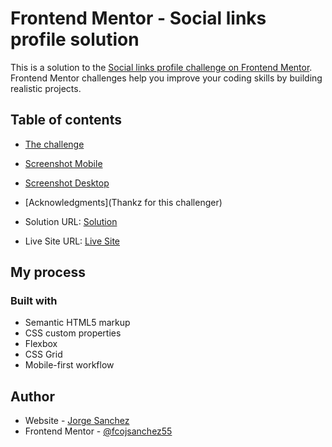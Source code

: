 # Frontend Mentor - Social links profile solution

This is a solution to the [Social links profile challenge on Frontend Mentor](https://www.frontendmentor.io/challenges/social-links-profile-UG32l9m6dQ). Frontend Mentor challenges help you improve your coding skills by building realistic projects. 

## Table of contents
  - [The challenge](Social-link-profile-main)
  - [Screenshot Mobile](./screenshot/Captura%20de%20pantalla%202024-03-23%20a%20las%2021.15.15.png)
  - [Screenshot Desktop](./screenshot/Captura%20de%20pantalla%202024-03-23%20a%20las%2021.15.24.png)
- [Acknowledgments](Thankz for this challenger)


- Solution URL: [Solution](https://www.frontendmentor.io/solutions/css-flexbox-Tl0Wbnd16T)
- Live Site URL: [Live Site](https://social-links-profile-main-jorge.netlify.app/)

## My process

### Built with

- Semantic HTML5 markup
- CSS custom properties
- Flexbox
- CSS Grid
- Mobile-first workflow

## Author

- Website - [Jorge Sanchez](https://www.instagram.com/sanchezetto)
- Frontend Mentor - [@fcojsanchez55](https://www.frontendmentor.io/profile/fcojsanchez55)

